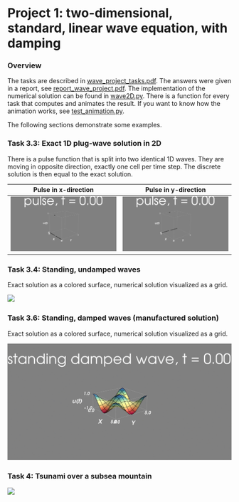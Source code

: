 # Project 1: two-dimensional, standard, linear wave equation, with damping

### Overview
The tasks are described in [wave_project_tasks.pdf](doc/wave_project_tasks.pdf). The answers were given in a report, see [report_wave_project.pdf](doc/report_wave_project.pdf). The implementation of the numerical solution can be found in [wave2D.py](src/wave2D.py). There is a function for every task that computes and animates the result. If you want to know how the animation works, see [test_animation.py](src/test_animation.py).

The following sections demonstrate some examples.

### Task 3.3: Exact 1D plug-wave solution in 2D
There is a pulse function that is split into two identical 1D waves. They are moving in opposite direction, exactly one cell per time step. The discrete solution is then equal to the exact solution.

Pulse in x-direction       |  Pulse in y-direction
:-------------------------:|:-------------------------:
![](data/pulse_x.gif)      |  ![](data/pulse_y.gif)


### Task 3.4: Standing, undamped waves
Exact solution as a colored surface, numerical solution visualized as a grid.

![](data/standing_wave.gif)

### Task 3.6:  Standing, damped waves (manufactured solution)
Exact solution as a colored surface, numerical solution visualized as a grid.

![](data/standing_damped.gif)

### Task 4: Tsunami over a subsea mountain
![](data/tsunami.gif)
